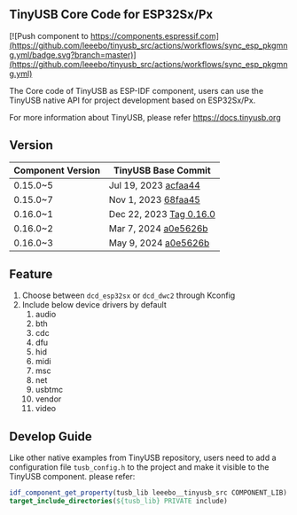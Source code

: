 ## TinyUSB Core Code for ESP32Sx/Px

[![Push component to https://components.espressif.com](https://github.com/leeebo/tinyusb_src/actions/workflows/sync_esp_pkgmng.yml/badge.svg?branch=master)](https://github.com/leeebo/tinyusb_src/actions/workflows/sync_esp_pkgmng.yml)

The Core code of TinyUSB as ESP-IDF component, users can use the TinyUSB native API for project development based on ESP32Sx/Px.

For more information about TinyUSB, please refer https://docs.tinyusb.org

## Version

|Component Version|TinyUSB Base Commit|
|--|--|
|0.15.0~5| Jul 19, 2023 [acfaa44](https://github.com/hathach/tinyusb/commit/acfaa4494faccd615475e4ae9d3df940ed13d7af)|
|0.15.0~7| Nov 1, 2023 [68faa45](https://github.com/hathach/tinyusb/commit/68faa45c6a259f6d64b0c17526df48ec00e6717f)|
|0.16.0~1| Dec 22, 2023 [Tag 0.16.0](https://github.com/hathach/tinyusb/commit/1eb6ce784ca9b8acbbe43dba9f1d9c26c2e80eb0)|
|0.16.0~2| Mar 7, 2024 [a0e5626b](https://github.com/hathach/tinyusb/commit/a0e5626bc50d484a23f33000c48082179f0cc2dd)|
|0.16.0~3| May 9, 2024 [a0e5626b](https://github.com/hathach/tinyusb/commit/a0e5626bc50d484a23f33000c48082179f0cc2dd)|

## Feature

1. Choose between `dcd_esp32sx` or `dcd_dwc2` through Kconfig
2. Include below device drivers by default
   1. audio
   2. bth
   3. cdc
   4. dfu
   5. hid
   6. midi
   7. msc
   8. net
   9. usbtmc
   10. vendor
   11. video

## Develop Guide

Like other native examples from TinyUSB repository, users need to add a configuration file `tusb_config.h` to the project and make it visible to the TinyUSB component. please refer:

```cmake
idf_component_get_property(tusb_lib leeebo__tinyusb_src COMPONENT_LIB)
target_include_directories(${tusb_lib} PRIVATE include)
```